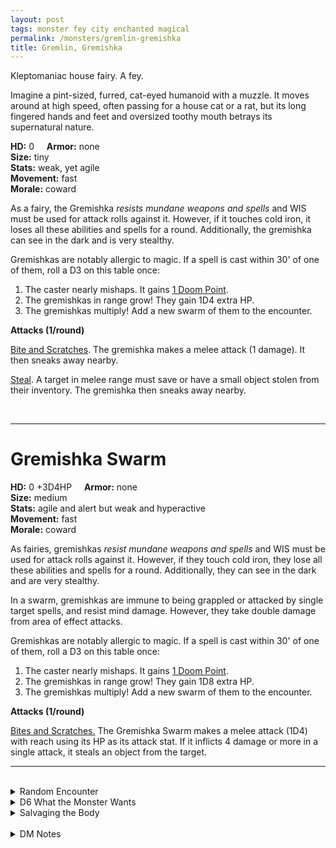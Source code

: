 ```yaml
---
layout: post
tags: monster fey city enchanted magical
permalink: /monsters/gremlin-gremishka
title: Gremlin, Gremishka
---
```


Kleptomaniac house fairy. A fey.

Imagine a pint-sized, furred, cat-eyed humanoid with a muzzle. It moves around at high speed, often passing for a house cat or a rat, but its long fingered hands and feet and oversized toothy mouth betrays its supernatural nature.

**HD:** 0  &nbsp; &nbsp;  **Armor:** none <br>
**Size:** tiny <br>
**Stats:** weak, yet agile <br>
**Movement:** fast <br>
**Morale:** coward <br>

As a fairy, the Gremishka *resists mundane weapons and spells* and WIS must be used for attack rolls against it. However, if it touches cold iron, it loses all these abilities and spells for a round. Additionally, the gremishka can see in the dark and is very stealthy.

Gremishkas are notably allergic to magic. If a spell is cast within 30' of one of them, roll a D3 on this table once:

1. The caster nearly mishaps. It gains [1 Doom Point](/class/wizard#spells).
2. The gremishkas in range grow! They gain 1D4 extra HP.
3. The gremishkas multiply! Add a new swarm of them to the encounter.

**Attacks (1/round)**

<ins>Bite and Scratches</ins>. The gremishka makes a melee attack (1 damage). It then sneaks away nearby.

<ins>Steal</ins>. A target in melee range must save or have a small object stolen from their inventory. The gremishka then sneaks away nearby.

<br>

---

# Gremishka Swarm

**HD:** 0 +3D4HP  &nbsp; &nbsp;  **Armor:** none <br>
**Size:** medium <br>
**Stats:** agile and alert but weak and hyperactive<br>
**Movement:** fast <br>
**Morale:** coward <br>

As fairies, gremishkas *resist mundane weapons and spells* and WIS must be used for attack rolls against it. However, if they touch cold iron, they lose all these abilities and spells for a round. Additionally, they can see in the dark and are very stealthy.

In a swarm, gremishkas are immune to being grappled or attacked by single target spells, and resist mind damage. However, they take double damage from area of effect attacks.

Gremishkas are notably allergic to magic. If a spell is cast within 30' of one of them, roll a D3 on this table once:

1. The caster nearly mishaps. It gains [1 Doom Point](/class/wizard#spells).
2. The gremishkas in range grow! They gain 1D8 extra HP.
3. The gremishkas multiply! Add a new swarm of them to the encounter.

**Attacks (1/round)**

<ins>Bites and Scratches.</ins> The Gremishka Swarm makes a melee attack (1D4) with reach using its HP as its attack stat. If it inflicts 4 damage or more in a single attack, it steals an object from the target.
<br>

---

<br>

<details markdown="1">
<summary>Random Encounter</summary>
1. **Monster:** 1D20 gremishkas or 1 gremishka swarm.
1. **Lair:** A hole in the wall or the floor. <br>    &nbsp; OR <br>    **Omen:** High-pitched hysterical cackles.
1. **Spoor:** Something falling from your bag, followed by a high-pitched cackle.
1. **Tracks:**  Bread crumbs.
1. **Trace:** Something has been stolen here.
1. **Trace:** A dead pet.
</details>

<details markdown="1">
<summary>D6 What the Monster Wants</summary>

1. To steal food.
1. To steal shinies.
2. To drive the adults of the house mad.
3. Foster a children uprising.
4. They are overpopulated, they need to move to a new house.
5. Wage war against dogs.
</details>

<details markdown="1">
<summary>Salvaging the Body</summary>

There is not much to do with the tiny naked body of a gremishka. Maybe an ugly fur coat could be made with the skin of 30 of them?

A wizard who manages to live in a house infected by gremishkas and ignore them for 7 days straight has the mad inspiration to write a spell with the word _kettle_ in it.
</details>

<br>

<details markdown="1">
<summary>DM Notes</summary>
The original gremishka comes from [Ravenloft](https://www.mojobob.com/roleplay/monstrousmanual/g/gremishk.html), and like many Ravenloft creatures, it is full of creepy flavor. For once, the [5e version](https://www.dndbeyond.com/posts/993-gremishka-terrify-spellcasters-with-these-tiny) made them even more interesting, adding OSR-style chaos to them. I tried to stay faithful to both.</details>
